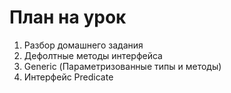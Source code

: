 # План на урок <br/>
1. Разбор домашнего задания  <br/>
2. Дефолтные методы интерфейса  <br/>
3. Generic (Параметризованные типы и методы)  <br/>
4. Интерфейс Predicate<T>  <br/>